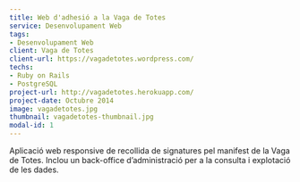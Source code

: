 ```yaml
---
title: Web d'adhesió a la Vaga de Totes
service: Desenvolupament Web
tags:
- Desenvolupament Web
client: Vaga de Totes
client-url: https://vagadetotes.wordpress.com/
techs:
- Ruby on Rails
- PostgreSQL
project-url: http://vagadetotes.herokuapp.com/
project-date: Octubre 2014
image: vagadetotes.jpg
thumbnail: vagadetotes-thumbnail.jpg
modal-id: 1
---
```

Aplicació web responsive de recollida de signatures pel manifest de la Vaga de Totes. Inclou un back-office d’administració per a la consulta i explotació de les dades.
